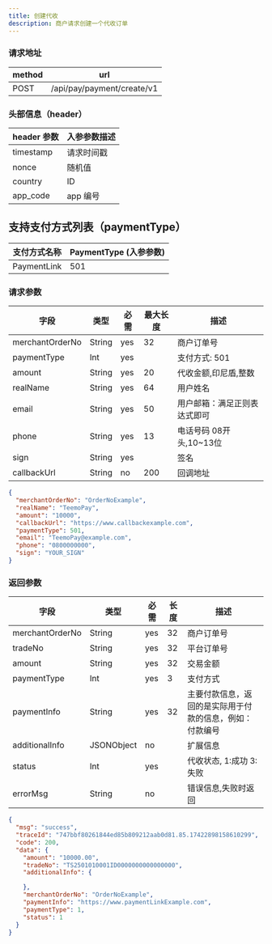```yaml
---
title: 创建代收
description: 商户请求创建一个代收订单
---
```


### 请求地址

| method | url                        |
| ------ | -------------------------- |
| POST   | /api/pay/payment/create/v1 |

### 头部信息（header）

| header 参数 | 入参参数描述 |
| --------- |--------|
| timestamp | 请求时间戳  |
| nonce     | 随机值    |
| country   | ID |
| app_code  | app 编号 |

## 支持支付方式列表（paymentType）

| 支付方式名称      | PaymentType (入参参数) |
|-------------|--------------------|
| PaymentLink | 501                |

### 请求参数

| 字段              | 类型     | 必需  | 最大长度 | 描述             |
| --------------- | ------ |-----|------|----------------|
| merchantOrderNo | String | yes | 32   | 商户订单号          |
| paymentType     | Int    | yes |      | 支付方式: 501      |
| amount          | String | yes | 20   | 代收金额,印尼盾,整数    |
| realName        | String | yes | 64   | 用户姓名           |
| email           | String | yes  | 50   | 用户邮箱：满足正则表达式即可 |
| phone           | String | yes  | 13   | 电话号码 08开头,10~13位 |
| sign            | String | yes |      | 签名             |
| callbackUrl     | String | no  | 200  | 回调地址           |

```json
{
  "merchantOrderNo": "OrderNoExample",
  "realName": "TeemoPay",
  "amount": "10000",
  "callbackUrl": "https://www.callbackexample.com",
  "paymentType": 501,
  "email": "TeemoPay@example.com",
  "phone": "0800000000",
  "sign": "YOUR_SIGN"
}
```

### 返回参数

| 字段              | 类型         | 必需  | 长度  | 描述                           |
| --------------- | ---------- | --- | --- | ---------------------------- |
| merchantOrderNo | String     | yes | 32  | 商户订单号                        |
| tradeNo         | String     | yes | 32  | 平台订单号                        |
| amount          | String     | yes | 32  | 交易金额                         |
| paymentType     | Int        | yes | 3   | 支付方式                         |
| paymentInfo     | String     | yes | 32  | 主要付款信息，返回的是实际用于付款的信息，例如：付款编号 |
| additionalInfo  | JSONObject | no  |     | 扩展信息                         |
| status          | Int        | yes |     | 代收状态, 1:成功 3:失败                |
| errorMsg        | String     | no  |     | 错误信息,失败时返回                   |

```json
{
  "msg": "success",
  "traceId": "747bbf80261844ed85b809212aab0d81.85.17422898158610299",
  "code": 200,
  "data": {
    "amount": "10000.00",
    "tradeNo": "TS2501010001ID0000000000000000",
    "additionalInfo": {

    },
    "merchantOrderNo": "OrderNoExample",
    "paymentInfo": "https://www.paymentLinkExample.com",
    "paymentType": 1,
    "status": 1
  }
}
```
